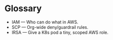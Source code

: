 # Glossary
- IAM — Who can do what in AWS.
- SCP — Org-wide deny/guardrail rules.
- IRSA — Give a K8s pod a tiny, scoped AWS role.